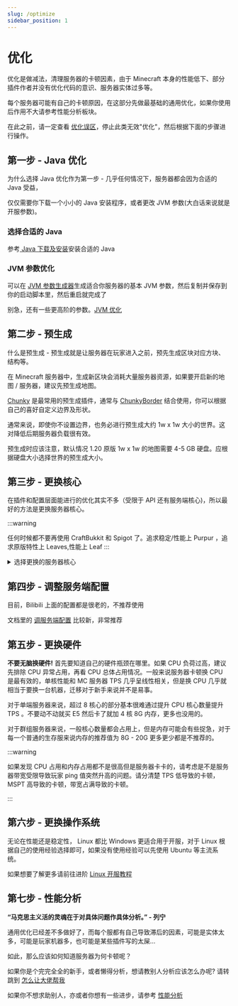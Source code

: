 ```yaml
---
slug: /optimize
sidebar_position: 1
---
```


# 优化

优化是做减法，清理服务器的卡顿因素，由于 Minecraft 本身的性能低下、部分插件作者并没有优化代码的意识、服务器实体过多等。

每个服务器可能有自己的卡顿原因，在这部分先做最基础的通用优化，如果你使用后作用不大请参考性能分析板块。

在此之前，请一定查看 [优化误区](optimized-plugin.md)，停止此类无效"优化"，然后根据下面的步骤进行操作。

## 第一步 - Java 优化

为什么选择 Java 优化作为第一步 - 几乎任何情况下，服务器都会因为合适的 Java 受益，

仅仅需要你下载一个小小的 Java 安装程序，或者更改 JVM 参数(大白话来说就是开服参数)。

### 选择合适的 Java

参考[ Java 下载及安装](https://yizhan.wiki/NitWikit/preparation/choose-and-download-and-install-java/)安装合适的 Java

### JVM 参数优化

可以在 [JVM 参数生成器](https://startmc.jakaco.xyz/)生成适合你服务器的基本 JVM 参数，然后复制并保存到你的启动脚本里，然后重启就完成了

别急，还有一些更高阶的参数。[JVM 优化](./jvm/jvm.md)

## 第二步 - 预生成

什么是预生成 - 预生成就是让服务器在玩家进入之前，预先生成区块对应方块、结构等。

在 Minecraft 服务器中，生成新区块会消耗大量服务器资源，如果要开启新的地图 / 服务器，建议先预生成地图。

[Chunky](https://hangar.papermc.io/pop4959/Chunky) 是最常用的预生成插件，通常与 [ChunkyBorder](https://modrinth.com/plugin/chunkyborder) 结合使用，你可以根据自己的喜好自定义边界及形状。

通常来说，即使你不设置边界，也务必进行预生成大约 1w x 1w 大小的世界。这对降低后期服务器负载很有效。

预生成时应该注意，默认情况 1.20 原版 1w x 1w 的地图需要 4-5 GB 硬盘。应根据硬盘大小选择世界的预生成大小。

## 第三步 - 更换核心

在插件和配置层面能进行的优化其实不多（受限于 API 还有服务端核心)，所以最好的方法是更换服务器核心。

:::warning

任何时候都不要再使用 CraftBukkit 和 Spigot 了。追求稳定/性能上 Purpur ，追求原版特性上 Leaves,性能上 Leaf
:::

<details>

<summary>选择更换的服务器核心</summary>

此处只是作为最基础的核心选择推荐，完整版请查看[核心选择](/docs-java/start/server-core-choose.md)

### Paper - 追求极致稳定 _推荐度 ★★★★☆_

如果是第一次开服，或者追求稳定，请使用 Paper 。任何时候想更换其他核心可以随时更换如 Purpur / Leaf 等核心。

### Purpur - 稳定性与性能最佳选择 _推荐度 ★★★★★_

如果你并不是追求更极致的性能，Purpur 你最好的选择，只需要替换掉核心就可以，Purpur 兼容全部插件!!

### Leaf - 极致性能 _推荐度 ★★★★☆_

前往 Leaf 的 GitHub Action 下载最新核心，然后替换!!，Leaf 兼容你的绝大部分插件(已知仅有一个不兼容，但在插件的分支解决)

### Folia - 硬件利用率超高的高性能，但兼容性较差 _推荐度 ★★★☆☆_

如果你的服务器对插件的需求不大，或者你的插件已全部兼容 Folia ，那你就可以选择切换到这个核心，你的 tps 有绝对巨大的提升(甚至超过了 Leaf )

</details>

## 第四步 - 调整服务端配置

目前，Bilibili 上面的配置都是很老的，不推荐使用

文档里的 [调服务端配置](go.md) 比较新，非常推荐

## 第五步 - 更换硬件

**不要无脑换硬件!** 首先要知道自己的硬件瓶颈在哪里。如果 CPU 负荷过高，建议先排除 CPU 异常占用，再看 CPU 总体占用情况。一般来说服务器卡顿换 CPU 是最有效的，单核性能和 MC 服务器 TPS 几乎呈线性相关，但是换 CPU 几乎就相当于要换一台机器，迁移对于新手来说并不是易事。

对于单端服务器来说，超过 8 核心的部分基本很难通过提升 CPU 核心数量提升 TPS 。不要动不动就买 E5 然后卡了就加 4 核 8G 内存，更多也没用的。

对于群组服务器来说，一般核心数量都会占用上，但是内存可能会有些捉急，对于每一个普通的生存服来说内存的推荐值为 8G - 20G 更多更少都是不推荐的。

:::warning

如果发现 CPU 占用和内存占用都不是很高但是服务器卡卡的，请考虑是不是服务器带宽受限导致玩家 ping 值突然升高的问题。请分清楚 TPS 低导致的卡顿，MSPT 高导致的卡顿，带宽占满导致的卡顿。

:::

## 第六步 - 更换操作系统

无论在性能还是稳定性， Linux 都比 Windows 更适合用于开服，对于 Linux 根据自己的使用经验选择即可，如果没有使用经验可以先使用 Ubuntu 等主流系统。

如果想要了解更多请前往进阶 [Linux 开服教程](https://yizhan.wiki/NitWikit/Sundry/Advance/Linux)

## 第七步 - 性能分析

**“马克思主义活的灵魂在于对具体问题作具体分析。” - 列宁**

通用优化已经差不多做好了，而每个服都有自己导致滞后的因素，可能是实体太多，可能是玩家机器多，也可能是某些插件写的太屎...

如此，那么应该如何知道服务器为何卡顿呢？

如果你是个完完全全的新手，或者懒得分析，想请教别人分析应该怎么办呢? 请转跳到 [怎么让大佬帮我](ask-for-help.md)

如果你不想求助别人，亦或者你想有一些进步，请参考 [性能分析](performance-analysis.md)
